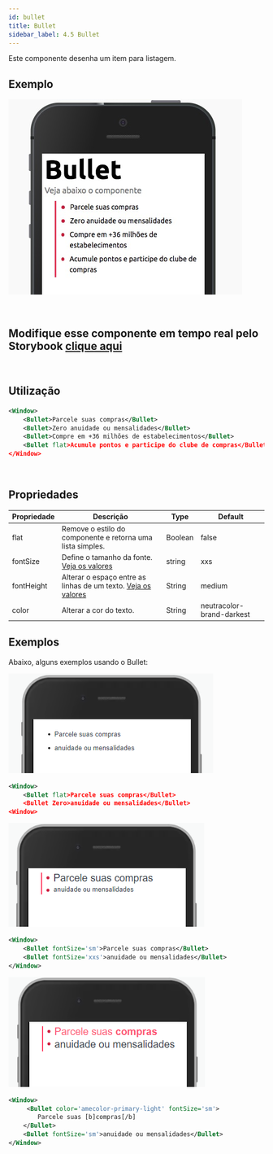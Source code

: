 ```yaml
---
id: bullet
title: Bullet
sidebar_label: 4.5 Bullet
---
```


Este componente desenha um item para listagem.

## Exemplo

![bullet](assets/images_components/v2.0.0/bullet.jpg)

<br>

## Modifique esse componente em tempo real pelo Storybook [clique aqui](https://ame-miniapp-components.calindra.com.br/storybook/?path=/story/textos-bullet--basic)

<br>

## Utilização

```xml
<Window>
    <Bullet>Parcele suas compras</Bullet>
    <Bullet>Zero anuidade ou mensalidades</Bullet>
    <Bullet>Compre em +36 milhões de estabelecimentos</Bullet>
    <Bullet flat>Acumule pontos e participe do clube de compras</Bullet>
</Window>
```

![]()

## Propriedades

| Propriedade | Descrição                                                                  | Type    | Default                   |
| ----------- | -------------------------------------------------------------------------- | ------- | ------------------------- |
| flat        | Remove o estilo do componente e retorna uma lista simples.                 | Boolean | false                     |
| fontSize    | Define o tamanho da fonte. [Veja os valores](fontSizes.md)                  | string  | xxs                       |
| fontHeight  | Alterar o espaço entre as linhas de um texto. [Veja os valores](border.md) | String  | medium                    |
| color       | Alterar a cor do texto.                                                    | String  | neutracolor-brand-darkest |

## Exemplos

Abaixo, alguns exemplos usando o Bullet:

![bullet](assets/images_components/v2.16.0/bullet_flat.png)

```xml
<Window>
    <Bullet flat>Parcele suas compras</Bullet>
    <Bullet Zero>anuidade ou mensalidades</Bullet>
<Window>
```

![bullet](assets/images_components/v2.16.0/bullet_fontSize.png)

```xml
<Window>
    <Bullet fontSize='sm'>Parcele suas compras</Bullet>
    <Bullet fontSize='xxs'>anuidade ou mensalidades</Bullet>
</Window>
```

![bullet](assets/images_components/v2.16.0/bullet_color.png)

```xml
<Window>
     <Bullet color='amecolor-primary-light' fontSize='sm'>
        Parcele suas [b]compras[/b]
    </Bullet>
    <Bullet fontSize='sm'>anuidade ou mensalidades</Bullet>
</Window>
```
